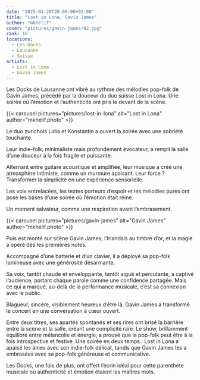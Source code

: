 ```yaml
---
date: "2025-03-20T20:00:00+02:00"
title: "Lost in Lona, Gavin James"
author: "mkhelif"
cover: "pictures/gavin-james/02.jpg"
rank: 10
locations:
  - Les Docks
  - Lausanne
  - Suisse
artists:
  - Lost in Lona
  - Gavin James
---
```


Les Docks de Lausanne ont vibré au rythme des mélodies pop-folk de Gavin James, précédé par la douceur du duo suisse
Lost in Lona. Une soirée où l’émotion et l’authenticité ont pris le devant de la scène.


{{< carousel pictures="pictures/lost-in-lona" alt="Lost in Lona" author="mkhelif.photo" >}}

Le duo zurichois Lidia et Konstantin a ouvert la soirée avec une sobriété touchante.

Leur indie-folk, minimaliste mais profondément évocateur, a rempli la salle d’une douceur à la fois fragile et
puissante.

Alternant entre guitare acoustique et amplifiée, leur musique a créé une atmosphère intimiste, comme un murmure
apaisant.
Leur force ? Transformer la simplicité en une expérience sensorielle.

Les voix entrelacées, les textes porteurs d’espoir et les mélodies pures ont posé les bases d’une soirée où l’émotion
était reine.

Un moment salvateur, comme une respiration avant l’embrasement.


{{< carousel pictures="pictures/gavin-james" alt="Gavin James" author="mkhelif.photo" >}}

Puis est monté sur scène Gavin James, l’Irlandais au timbre d’or, et la magie a opéré dès les premières notes.

Accompagné d’une batterie et d’un clavier, il a déployé sa pop-folk lumineuse avec une générosité désarmante.

Sa voix, tantôt chaude et enveloppante, tantôt aiguë et percutante, a captivé l’audience, portant chaque parole comme
une confidence partagée.
Mais ce qui a marqué, au-delà de la performance musicale, c’est sa connexion avec le public.

Blagueur, sincère, visiblement heureux d’être là, Gavin James a transformé le concert en une conversation à cœur ouvert.

Entre deux titres, ses apartés spontanés et ses rires ont brisé la barrière entre la scène et la salle, créant une
complicité rare.
Le show, brillamment équilibré entre mélancolie et énergie, a prouvé que la pop-folk peut être à la fois introspective
et festive.
Une soirée en deux temps : Lost in Lona a apaisé les âmes avec son indie-folk délicat, tandis que Gavin James les a
embrasées avec sa pop-folk généreuse et communicative.

Les Docks, une fois de plus, ont offert l’écrin idéal pour cette parenthète musicale où authenticité et émotion étaient
les maîtres mots.
